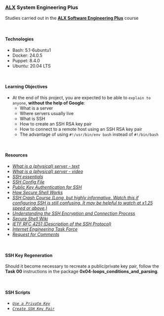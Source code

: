 ### [ALX](https://www.alxafrica.com/) System Engineering Plus

Studies carried out in the **[ALX Software Engineering Plus](https://www.alxafrica.com/software-engineering-plus/)** course

<br />

#### Technologies

* Bash:     5.1-6ubuntu1
* Docker:   24.0.5
* Puppet:   8.4.0
* Ubuntu:   20.04 LTS

<br />

#### Learning Objectives

* At the end of this project, you are expected to be able to `explain to anyone`, **without the help of Google**:
    * What is a server
    * Where servers usually live
    * What is SSH
    * How to create an SSH RSA key pair
    * How to connect to a remote host using an SSH RSA key pair
    * The advantage of using `#!/usr/bin/env bash` instead of `#!/bin/bash`

<br />

#### Resources

* _[What is a (physical) server - text](https://en.wikipedia.org/wiki/Server_%28computing%29#Hardware_requirement)_
* _[What is a (physical) server - video](https://www.youtube.com/watch?v=B1ANfsDyjeA)_
* _[SSH essentials](https://www.digitalocean.com/community/tutorials/ssh-essentials-working-with-ssh-servers-clients-and-keys)_
* _[SSH Config File](https://www.ssh.com/academy/ssh/config)_
* _[Public Key Authentication for SSH](https://www.ssh.com/academy/ssh/public-key-authentication)_
* _[How Secure Shell Works](https://www.youtube.com/watch?v=ORcvSkgdA58)_
* _[SSH Crash Course (Long, but highly informative. Watch this if configuring SSH is still confusing. It may be helpful to watch at x1.25 speed or above.)](https://www.youtube.com/watch?v=hQWRp-FdTpc)_
* _[Understanding the SSH Encryption and Connection Process](https://www.digitalocean.com/community/tutorials/understanding-the-ssh-encryption-and-connection-process)_
* _[Secure Shell Wiki](https://en.wikipedia.org/wiki/Secure_Shell)_
* _[IETF RFC 4251 (Description of the SSH Protocol)](https://www.ietf.org/rfc/rfc4251.txt)_
* _[Internet Engineering Task Force](https://en.wikipedia.org/wiki/Internet_Engineering_Task_Force)_
* _[Request for Comments](https://en.wikipedia.org/wiki/Request_for_Comments)_

<br />

#### SSH Key Regeneration

Should it become necessary to recreate a public/private key pair, follow the **Task 00** instructions in the package **0x04-loops_conditions_and_parsing**.

<br />

#### SSH Scripts

* _[`Use a Private Key`](0-use_a_private_key)_
* _[`Create SSH Key Pair`](1-create_ssh_key_pair)_

<br />

